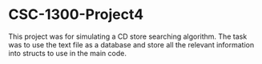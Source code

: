 # CSC-1300-Project4

This project was for simulating a CD store searching algorithm. The task was to use the text file as a database and store all the relevant information into structs to use in the main code.
